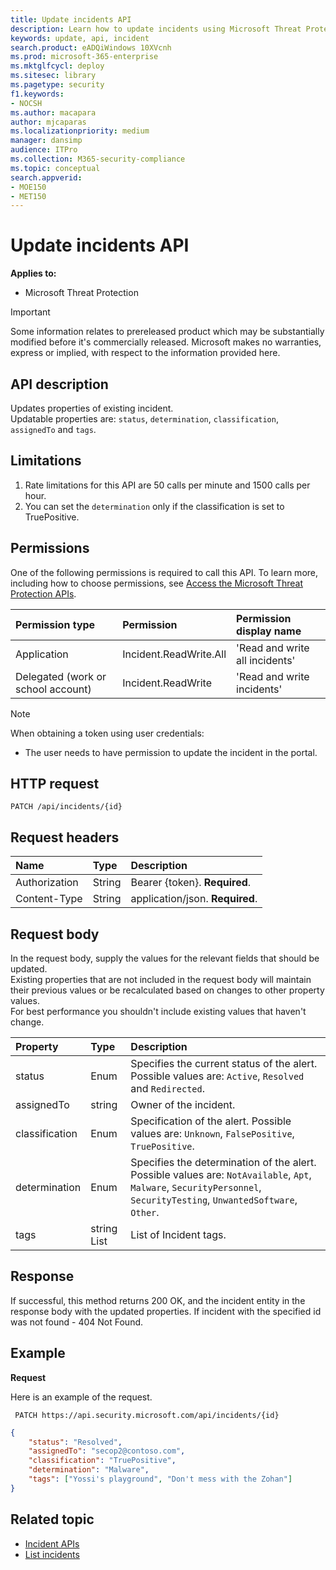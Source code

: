 ```yaml
---
title: Update incidents API
description: Learn how to update incidents using Microsoft Threat Protection API
keywords: update, api, incident
search.product: eADQiWindows 10XVcnh
ms.prod: microsoft-365-enterprise
ms.mktglfcycl: deploy
ms.sitesec: library
ms.pagetype: security
f1.keywords:
- NOCSH
ms.author: macapara
author: mjcaparas
ms.localizationpriority: medium
manager: dansimp
audience: ITPro
ms.collection: M365-security-compliance 
ms.topic: conceptual
search.appverid: 
- MOE150
- MET150
---
```


# Update incidents API

**Applies to:**
- Microsoft Threat Protection

>[!IMPORTANT] 
>Some information relates to prereleased product which may be substantially modified before it's commercially released. Microsoft makes no warranties, express or implied, with respect to the information provided here.


## API description
Updates properties of existing incident.
<br>Updatable properties are: ```status```, ```determination```, ```classification```, ```assignedTo``` and ```tags```.


## Limitations
1. Rate limitations for this API are 50 calls per minute and 1500 calls per hour.
2. You can set the ```determination``` only if the classification is set to TruePositive.


## Permissions
One of the following permissions is required to call this API. To learn more, including how to choose permissions, see [Access the Microsoft Threat Protection APIs](api-access.md).

Permission type |	Permission	|	Permission display name
:---|:---|:---
Application |	Incident.ReadWrite.All |	'Read and write all incidents'
Delegated (work or school account) | Incident.ReadWrite | 'Read and write incidents'

>[!NOTE]
> When obtaining a token using user credentials:
>- The user needs to have permission to update the incident in the portal.


## HTTP request

```
PATCH /api/incidents/{id}
```

## Request headers

Name | Type | Description
:---|:---|:---
Authorization | String | Bearer {token}. **Required**.
Content-Type | String | application/json. **Required**.


## Request body
In the request body, supply the values for the relevant fields that should be updated.
<br>Existing properties that are not included in the request body will maintain their previous values or be recalculated based on changes to other property values. 
<br>For best performance you shouldn't include existing values that haven't change.

Property | Type | Description
:---|:---|:---
status | Enum | Specifies the current status of the alert. Possible values are: ```Active```, ```Resolved``` and ```Redirected```.
assignedTo | string | Owner of the incident.
classification | Enum | Specification of the alert. Possible values are: ```Unknown```, ```FalsePositive```, ```TruePositive```.
determination | Enum | Specifies the determination of the alert. Possible values are: ```NotAvailable```, ```Apt```, ```Malware```, ```SecurityPersonnel```, ```SecurityTesting```, ```UnwantedSoftware```, ```Other```.
tags | string List | List of Incident tags.



## Response
If successful, this method returns 200 OK, and the incident entity in the response body with the updated properties. If incident with the specified id was not found - 404 Not Found.


## Example

**Request**

Here is an example of the request.

```
 PATCH https://api.security.microsoft.com/api/incidents/{id}
```

```json
{
    "status": "Resolved",
    "assignedTo": "secop2@contoso.com",
    "classification": "TruePositive",
    "determination": "Malware",
    "tags": ["Yossi's playground", "Don't mess with the Zohan"]
}
```


## Related topic
- [Incident APIs](api-incident.md)
- [List incidents](api-list-incidents.md)